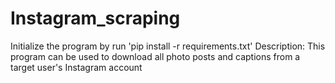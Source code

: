 # Instagram_scraping
Initialize the program by run 'pip install -r requirements.txt'
Description: This program can be used to download all photo posts and captions from a target user's Instagram account
